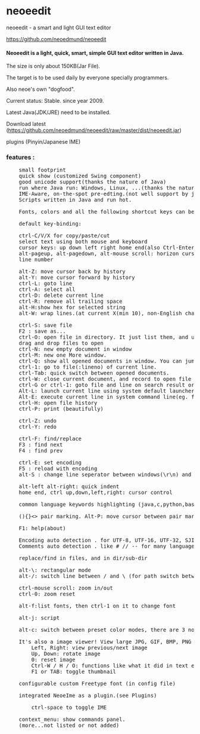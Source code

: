 # neoeedit


neoeedit - a smart and light GUI text editor


https://github.com/neoedmund/neoeedit


#### Neoeedit is a light, quick, smart, simple GUI text editor written in Java.  

The size is only about 150KB(Jar File).

The target is to be used daily by everyone specially programmers.

Also neoe's own "dogfood".

Current status: Stable. since year 2009.

Latest Java(JDK/JRE) need to be installed.

Download latest (https://github.com/neoedmund/neoeedit/raw/master/dist/neoeedit.jar)

plugins (Pinyin/Japanese IME)




### features :
<pre>
    small footprint
    quick show (customized Swing component)
    good unicode support(thanks the nature of Java)
    run where Java run: Windows, Linux, ...(thanks the nature of Java)
    IME-Aware, on-the-spot pre-edting.(not well support by java, but neoeedit has original IME plugin)
    Scripts written in Java and run hot.
    
    Fonts, colors and all the following shortcut keys can be configured by editing config file(user's-home-dir/.neoeedit/data.py.verX)
    
    default key-binding:
    
    ctrl-C/V/X for copy/paste/cut
    select text using both mouse and keyboard
    cursor keys: up down left right home end(also Ctrl-Enter) pageup pagedown
    alt-pageup, alt-pagedown, alt-mouse scroll: horizon cursor movement
    line number

    alt-Z: move cursor back by history
    alt-Y: move cursor forward by history
    ctrl-L: goto line
    ctrl-A: select all
    ctrl-D: delete current line
    ctrl-R: remove all trailing space
    alt-H:show hex for selected string
    alt-W: wrap lines.(at current X(min 10), non-English character's width calculated as two.)

    ctrl-S: save file
    F2 : save as...
    ctrl-O: open file in directory. It just list them, and use ctrl-G to open one of them.
    drag and drop files to open
    ctrl-N: new empty document in window
    ctrl-M: new one More window.
    ctrl-Q: show all opened documents in window. You can jump to one of them by press ctrl-1 over it.
    ctrl-1: go to file(:lineno) of current line.
    ctrl-Tab: quick switch between opened documents.
    ctrl-W: close current document, and record to open file history.
    ctrl-G or ctrl-1: goto file and line on search result or file by name or document in the window by name.
    Alt-L: launch current line using system default launcher(for file, executable, text, or URL).
    Alt-E: execute current line in system command line(eg. for windows, try "cmd /c dir").
    ctrl-H: open file history
    ctrl-P: print (beautifully)

    ctrl-Z: undo
    ctrl-Y: redo

    ctrl-F: find/replace
    F3 : find next
    F4 : find prev

    ctrl-E: set encoding
    F5 : reload with encoding
    alt-S : change line seperator between windows(\r\n) and unix(\n)

    alt-left alt-right: quick indent
    home end, ctrl up,down,left,right: cursor control

    common language keywords highlighting (java,c,python,basic, 500+ words)

    (){}<> pair marking. Alt-P: move cursor between pair marks.

    F1: help(about)

    Encoding auto detection . for UTF-8, UTF-16, UTF-32, SJIS, GBK. Good unicode support.
    Comments auto detection . like # // -- for many languages.

    replace/find in files, and in dir/sub-dir

    alt-\: rectangular mode
    alt-/: switch line between / and \ (for path switch between unix and Windows)

    ctrl-mouse scroll: zoom in/out
    ctrl-0: zoom reset

    alt-f:list fonts, then ctrl-1 on it to change font

    alt-j: script

    alt-c: switch between preset color modes, there are 3 now: White, Black, Blue.

    It's also a image viewer! View large JPG, GIF, BMP, PNG images easily.
        Left, Right: view previous/next image
        Up, Down: rotate image
        0: reset image
        Ctrl-W / H / O: functions like what it did in text editor mode
        F1 or TAB: toggle thumbnail

    configurable custom Freetype font (in config file)

    integrated NeoeIme as a plugin.(see Plugins)

        ctrl-space to toggle IME

    context_menu: show commands panel.
    (more...not listed or not added)

</pre>
